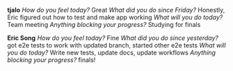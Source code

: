 **tjalo**
*How do you feel today?*
Great
*What did you do since Friday?*
Honestly, Eric figured out how to test and make app working
*What will you do today?*
Team meeting
*Anything blocking your progress?*
Studying for finals

**Eric Song**
*How do you feel today?*
Fine
*What did you do since yesterday?*
got e2e tests to work with updated branch, started other e2e tests
*What will you do today?*
Write new tests, update docs, update workflows
*Anything blocking your progress?*
finals!

